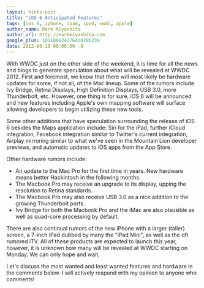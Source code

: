 ```yaml
---
layout: hints-post
title: "iOS 6 Anticipated Features"
tags: [ios 6, iphone, ipad, ipod, wwdc, apple]
author_name: Mark Miyashita
author_url: http://markmiyashita.com
google_plus: 101180624276428786239
date: 2012-06-10 00:06:00 -8
---
```


With WWDC just on the other side of the weekend, it is time for all the news and blogs to generate speculation about what will be revealed at WWDC 2012. First and foremost, we know that there will most likely be hardware updates for some, if not all, of the Mac lineup. Some of the rumors include Ivy Bridge, Retina Displays, High Definition Displays, USB 3.0, more Thunderbolt, etc. However, one thing is for sure, iOS 6 will be announced and new features including Apple's own mapping software will surface allowing developers to begin utilizing these new tools.

Some other additions that have speculation surrounding the release of iOS 6 besides the Maps application include: Siri for the iPad, further iCloud integration, Facebook integration similar to Twitter's current integration, Airplay mirroring similar to what we've seen in the Mountain Lion developer previews, and automatic updates to iOS apps from the App Store.

Other hardware rumors include: 
* An update to the Mac Pro for the first time in years. New hardware means better Hackintosh in the following months.
* The Macbook Pro may receive an upgrade to its display, upping the resolution to Retina standards. 
* The Macbook Pro may also receive USB 3.0 as a nice addition to the growing Thunderbolt ports. 
* Ivy Bridge for both the Macbook Pro and the iMac are also plausible as well as quad-core processing by default. 

There are also continual rumors of the new iPhone with a larger (taller) screen, a 7-inch iPad dubbed by many the "iPad Mini", as well as the oft rumored iTV. All of these products are expected to launch this year, however, it is unknown how many will be revealed at WWDC starting on Monday. We can only hope and wait.

Let's discuss the most wanted and least wanted features and hardware in the comments below. I will actively respond with my opinion to anyone who comments!